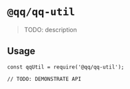 # `@qq/qq-util`

> TODO: description

## Usage

```
const qqUtil = require('@qq/qq-util');

// TODO: DEMONSTRATE API
```
